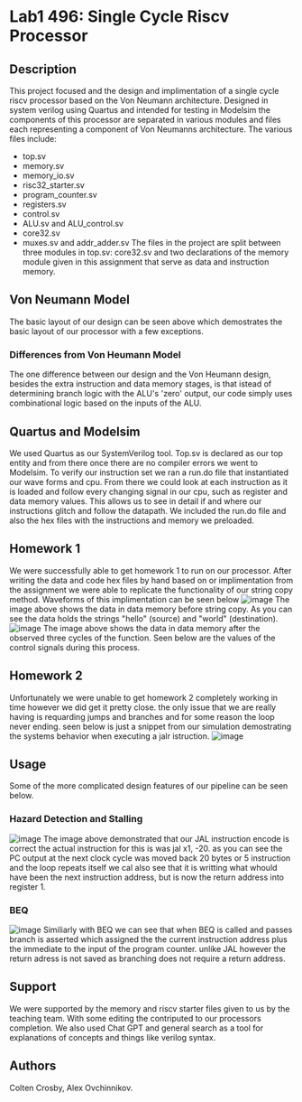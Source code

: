 # Lab1 496: Single Cycle Riscv Processor
## Description
  This project focused and the design and implimentation of a single cycle riscv processor based on the Von Neumann architecture. Designed in system verilog using Quartus and intended for testing in Modelsim the components of this processor are separated in various modules and files each representing a component of Von Neumanns architecture. The various files include:
* top.sv
* memory.sv
* memory_io.sv
* risc32_starter.sv
* program_counter.sv 
* registers.sv
* control.sv
* ALU.sv and ALU_control.sv
* core32.sv
* muxes.sv and addr_adder.sv
  The files in the project are split between three modules in top.sv: core32.sv and two declarations of the memory module given in this assignment that serve as data and instruction memory.
##  Von Neumann Model

  The basic layout of our design can be seen above which demostrates the basic layout of our processor with a few exceptions.
### Differences from Von Heumann Model
  The one difference between our design and the Von Heumann design, besides the extra instruction and data memory stages, is that istead of determining 
  branch logic with the ALU's 'zero' output, our code simply uses combinational logic based on the inputs of the ALU.
## Quartus and Modelsim
  We used Quartus as our SystemVerilog tool. Top.sv is declared as our top entity and from there once there are no compiler errors we went to Modelsim. To verify our instruction set we ran a run.do file that instantiated our wave forms and cpu. From there we could look at each instruction as it is loaded and follow every changing signal in our cpu, such as register and data memory values. This allows us to see in detail if and where our instructions glitch and follow the datapath. We included the run.do file and also the hex files with the instructions and memory we preloaded.
## Homework 1
  We were successfully able to get homework 1 to run on our processor. After writing the data and code hex files by hand based on or implimentation from the assignment we were able to replicate the functionality of our string copy method. Waveforms of this implimentation can be seen below
![image](https://github.com/ccolten3/496stuff/assets/156143216/54c8b1cd-4e1c-4abc-958f-60ae159ad328)
  The image above shows the data in data memory before string copy. As you can see the data holds the strings "hello" (source) and "world" (destination).
![image](https://github.com/ccolten3/496stuff/assets/156143216/b6742061-e352-4d72-9bf4-ea04172410b8)
  The image above shows the data in data memory after the observed three cycles of the function. Seen below are the values of the control signals during this process. 
## Homework 2
  Unfortunately we were unable to get homework 2 completely working in time however we did get it pretty close. the only issue that we are really having is requarding jumps and branches and for some reason the loop never ending. seen below is just a snippet from our simulation demostrating the systems behavior when executing a jalr istruction. 
  ![image](https://github.com/ccolten3/496stuff/assets/156143216/48e4ac1b-2364-4c68-869c-9311a6b00209)
## Usage 
  Some of the more complicated design features of our pipeline can be seen below.
### Hazard Detection and Stalling 
![image](https://github.com/ccolten3/496stuff/assets/156143216/e327f692-3c87-4e88-8b61-50d3989a2dca)
  The image above demonstrated that our JAL instruction encode is correct the actual instruction for this is was jal x1, -20. as you can see the PC output at the next clock cycle was moved back 20 bytes or 5 instruction and the loop repeats itself we cal also see that it is writting what whould have been the next instruction address, but is now the return address into register 1.
### BEQ
![image](https://github.com/ccolten3/496stuff/assets/156143216/1ff298ae-c4db-4cb4-858b-a699ca95987e)
  Similiarly with BEQ we can see that when BEQ is called and passes branch is asserted which assigned the the current instruction address plus the immediate to the input of the program counter. unlike JAL however the return adress is not saved as branching does not require a return address.
## Support 
  We were supported by the memory and riscv starter files given to us by the teaching team. With some editing the contriputed to our processors completion. We also used Chat GPT and general search as a tool for explanations of concepts and things like verilog syntax.
## Authors
Colten Crosby, Alex Ovchinnikov.

  
